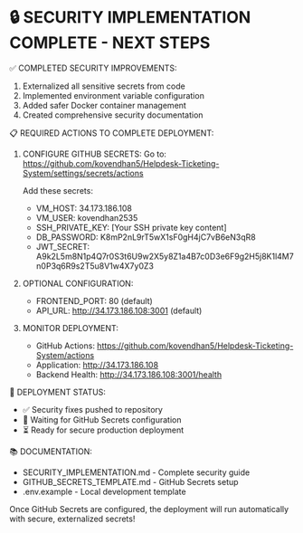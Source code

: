 # 🔒 SECURITY IMPLEMENTATION COMPLETE - NEXT STEPS

✅ COMPLETED SECURITY IMPROVEMENTS:

1. Externalized all sensitive secrets from code
2. Implemented environment variable configuration
3. Added safer Docker container management
4. Created comprehensive security documentation

📋 REQUIRED ACTIONS TO COMPLETE DEPLOYMENT:

1. CONFIGURE GITHUB SECRETS:
   Go to: https://github.com/kovendhan5/Helpdesk-Ticketing-System/settings/secrets/actions

   Add these secrets:

   - VM_HOST: 34.173.186.108
   - VM_USER: kovendhan2535
   - SSH_PRIVATE_KEY: [Your SSH private key content]
   - DB_PASSWORD: K8mP2nL9rT5wX1sF0gH4jC7vB6eN3qR8
   - JWT_SECRET: A9k2L5m8N1p4Q7r0S3t6U9w2X5y8Z1a4B7c0D3e6F9g2H5j8K1l4M7n0P3q6R9s2T5u8V1w4X7y0Z3

2. OPTIONAL CONFIGURATION:

   - FRONTEND_PORT: 80 (default)
   - API_URL: http://34.173.186.108:3001 (default)

3. MONITOR DEPLOYMENT:
   - GitHub Actions: https://github.com/kovendhan5/Helpdesk-Ticketing-System/actions
   - Application: http://34.173.186.108
   - Backend Health: http://34.173.186.108:3001/health

🎯 DEPLOYMENT STATUS:

- ✅ Security fixes pushed to repository
- 🔄 Waiting for GitHub Secrets configuration
- ⏳ Ready for secure production deployment

📚 DOCUMENTATION:

- SECURITY_IMPLEMENTATION.md - Complete security guide
- GITHUB_SECRETS_TEMPLATE.md - GitHub Secrets setup
- .env.example - Local development template

Once GitHub Secrets are configured, the deployment will run automatically with secure, externalized secrets!
